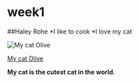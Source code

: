 # week1
##Haley Rohe 
*I like to cook
*I love my cat

![My cat Olive](https://imgur.com/jLDMbIz)

[My cat Olive](https://imgur.com/jLDMbIz)

**My cat is the cutest cat in the world.**


